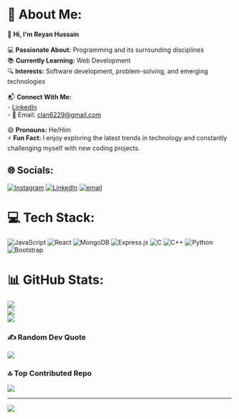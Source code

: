 # 💫 About Me:
👋 **Hi, I'm Reyan Hussain**  <br><br>💻 **Passionate About:** Programming and its surrounding disciplines  <br>📚 **Currently Learning:** Web Development  <br>🔍 **Interests:** Software development, problem-solving, and emerging technologies  <br><br>📬 **Connect With Me:**  <br>- [LinkedIn](https://www.linkedin.com/in/reyan-hussain-235a1733b)  <br>- 📧 Email: clan6229@gmail.com  <br><br>😄 **Pronouns:** He/Him  <br>⚡ **Fun Fact:** I enjoy exploring the latest trends in technology and constantly challenging myself with new coding projects.  <br>


## 🌐 Socials:
[![Instagram](https://img.shields.io/badge/Instagram-%23E4405F.svg?logo=Instagram&logoColor=white)](https://instagram.com/https://www.instagram.com/rey_an_/) [![LinkedIn](https://img.shields.io/badge/LinkedIn-%230077B5.svg?logo=linkedin&logoColor=white)](https://linkedin.com/in/https://www.linkedin.com/in/reyan-hussain-235a1733b) [![email](https://img.shields.io/badge/Email-D14836?logo=gmail&logoColor=white)](mailto:clan6229@gmail.com) 

# 💻 Tech Stack:
![JavaScript](https://img.shields.io/badge/javascript-%23323330.svg?style=for-the-badge&logo=javascript&logoColor=%23F7DF1E) ![React](https://img.shields.io/badge/react-%2320232a.svg?style=for-the-badge&logo=react&logoColor=%2361DAFB) ![MongoDB](https://img.shields.io/badge/MongoDB-%234ea94b.svg?style=for-the-badge&logo=mongodb&logoColor=white) ![Express.js](https://img.shields.io/badge/express.js-%23404d59.svg?style=for-the-badge&logo=express&logoColor=%2361DAFB) ![C](https://img.shields.io/badge/c-%2300599C.svg?style=for-the-badge&logo=c&logoColor=white) ![C++](https://img.shields.io/badge/c++-%2300599C.svg?style=for-the-badge&logo=c%2B%2B&logoColor=white) ![Python](https://img.shields.io/badge/python-3670A0?style=for-the-badge&logo=python&logoColor=ffdd54) ![Bootstrap](https://img.shields.io/badge/bootstrap-%238511FA.svg?style=for-the-badge&logo=bootstrap&logoColor=white)
# 📊 GitHub Stats:
![](https://github-readme-stats.vercel.app/api?username=reyan3&theme=dark&hide_border=false&include_all_commits=false&count_private=false)<br/>
![](https://nirzak-streak-stats.vercel.app/?user=reyan3&theme=dark&hide_border=false)<br/>
![](https://github-readme-stats.vercel.app/api/top-langs/?username=reyan3&theme=dark&hide_border=false&include_all_commits=false&count_private=false&layout=compact)

### ✍️ Random Dev Quote
![](https://quotes-github-readme.vercel.app/api?type=horizontal&theme=tokyonight)

### 🔝 Top Contributed Repo
![](https://github-contributor-stats.vercel.app/api?username=reyan3&limit=5&theme=tokyonight&combine_all_yearly_contributions=true)

---
[![](https://visitcount.itsvg.in/api?id=reyan3&icon=0&color=3)](https://visitcount.itsvg.in)

<!-- Proudly created with GPRM ( https://gprm.itsvg.in ) -->
